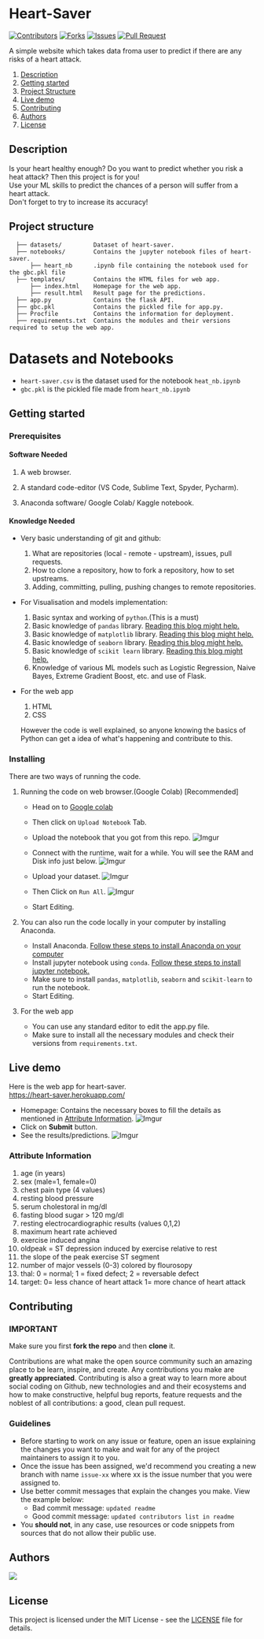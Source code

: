 # Heart-Saver

[![Contributors](https://img.shields.io/github/contributors/dsckgec/heart-saver.svg)](https://github.com/dsckgec/heart-saver/graphs/contributors) [![Forks](https://img.shields.io/github/forks/dsckgec/heart-saver.svg)](https://github.com/dsckgec/heart-saver/network/members) [![Issues](https://img.shields.io/github/issues/dsckgec/heart-saver.svg)](https://github.com/dsckgec/heart-saver/issues) [![Pull Request](https://img.shields.io/github/issues-pr-closed-raw/dsckgec/heart-saver)](https://github.com/dsckgec/heart-saver/pulls)

A simple website which takes data froma user to predict if there are any risks of a heart attack.


1. [Description](#description)
2. [Getting started](#getting-started)
3. [Project Structure](#project-structure)
4. [Live demo](#live-demo)
5. [Contributing](#contributing)
6. [Authors](#authors)
7. [License](#license)

## Description

Is your heart healthy enough? Do you want to predict whether you risk a heat attack? Then this project is for you!<br/>
Use your ML skills to predict the chances of a person will suffer from a heart attack.<br/> Don't forget to try to increase its accuracy!

## Project structure

```
  ├── datasets/         Dataset of heart-saver.
  ├── notebooks/        Contains the jupyter notebook files of heart-saver.
      ├── heart_nb      .ipynb file containing the notebook used for the gbc.pkl file  
  ├── templates/        Contains the HTML files for web app.
      ├── index.html    Homepage for the web app.
      ├── result.html   Result page for the predictions.    
  ├── app.py            Contains the flask API.
  ├── gbc.pkl           Contains the pickled file for app.py.
  ├── Procfile          Contains the information for deployment.
  ├── requirements.txt  Contains the modules and their versions required to setup the web app.
```
# Datasets and Notebooks

- `heart-saver.csv` is the dataset used for the notebook `heat_nb.ipynb`
- `gbc.pkl` is the pickled file made from `heart_nb.ipynb`

## Getting started


### Prerequisites

#### Software Needed
 
  1. A web browser. 

  2. A standard code-editor (VS Code, Sublime Text, Spyder, Pycharm).
         
  3. Anaconda software/ Google Colab/ Kaggle notebook.

#### Knowledge Needed
- Very basic understanding of git and github:

    1.  What are repositories (local - remote - upstream), issues, pull requests.
    2.   How to clone a repository, how to fork a repository, how to set upstreams.
    3.   Adding, committing, pulling, pushing changes to remote repositories.

- For Visualisation and models implementation:
 
    1. Basic syntax and working of ```python```.(This is a must)
    2. Basic knowledge of ```pandas``` library. [Reading this blog might help.](https://www.dataquest.io/blog/pandas-python-tutorial/)
    3. Basic knowledge of ```matplotlib``` library. [Reading this blog might help.](https://blog.quantinsti.com/python-matplotlib-tutorial/)
    4. Basic knowledge of ```seaborn``` library. [Reading this blog might help.](https://www.mygreatlearning.com/blog/seaborn-tutorial/)
    5. Basic knowledge of ```scikit learn``` library. [Reading this blog might help.](https://www.dataquest.io/blog/sci-kit-learn-tutorial/)
    6. Knowledge of various ML models such as Logistic Regression, Naive Bayes, Extreme Gradient Boost, etc. and use of Flask.

- For the web app
    1. HTML
    2. CSS   

  However the code is well explained, so anyone knowing the basics of Python can get a idea of what's happening and contribute to this.

### Installing

There are two ways of running the code.
  1. Running the code on web browser.(Google Colab) [Recommended]
      - Head on to [Google colab](https://www.colab.research.google.com)
      - Then click on ```Upload Notebook``` Tab.
      - Upload the notebook that you got from this repo.
        ![Imgur](https://i.imgur.com/a4zM1GW.png)

      - Connect with the runtime, wait for a while. You will see the RAM and Disk info just below.
        ![Imgur](https://i.imgur.com/YYbpnMv.png)

      - Upload your dataset.
        ![Imgur](https://i.imgur.com/YpgxLfE.png)

      - Then Click on ```Run All```.
        ![Imgur](https://i.imgur.com/sr8FHWB.png)

      - Start Editing.

  2. You can also run the code locally in your computer by installing Anaconda.
      - Install Anaconda. [Follow these steps to install Anaconda on your computer](https://www.edureka.co/blog/python-anaconda-tutorial/#:~:text=on%20our%20systems.-,Installation%20And%20Setup,the%20instructions%20in%20the%20setup.)
      - Install jupyter notebook using ```conda```. [Follow these steps to install jupyter notebook.](https://test-jupyter.readthedocs.io/en/latest/install.html)
      - Make sure to install ```pandas```, ```matplotlib```, ```seaborn``` and ```scikit-learn``` to run the notebook.
      - Start Editing.

  3. For the web app
      - You can use any standard editor to edit the app.py file.
      - Make sure to install all the necessary modules and check their versions from `requirements.txt`.
## Live demo

Here is the web app for heart-saver.<br>
https://heart-saver.herokuapp.com/

- Homepage: Contains the necessary boxes to fill the details as mentioned in [Attribute Information](#Attribute-Information).
  ![Imgur](https://i.imgur.com/lVnUUhI.png)
- Click on **Submit** button.
- See the results/predictions.
  ![Imgur](https://i.imgur.com/MEpdhtM.png)

### Attribute Information
1. age (in years)
2. sex (male=1, female=0)
3. chest pain type (4 values)
4. resting blood pressure
5. serum cholestoral in mg/dl
6. fasting blood sugar > 120 mg/dl
7. resting electrocardiographic results (values 0,1,2)
8. maximum heart rate achieved
9. exercise induced angina
10. oldpeak = ST depression induced by exercise relative to rest
11. the slope of the peak exercise ST segment
12. number of major vessels (0-3) colored by flourosopy
13. thal: 0 = normal; 1 = fixed defect; 2 = reversable defect
14. target: 0= less chance of heart attack 1= more chance of heart attack


## Contributing

### IMPORTANT
Make sure you first **fork the repo** and then **clone** it.

Contributions are what make the open source community such an amazing place to be learn, inspire, and create. 
Any contributions you make are **greatly appreciated**. 
Contributing is also a great way to learn more about social coding on Github, new technologies and and their ecosystems and how to make constructive, helpful bug reports, feature requests and the noblest of all contributions: a good, clean pull request.

### Guidelines

- Before starting to work on any issue or feature, open an issue explaining the changes you want to make and wait for any of the project maintainers to assign it to you.
- Once the issue has been assigned, we'd recommend you creating a new branch with name `issue-xx` where xx is the issue number that you were assigned to.
- Use better commit messages that explain the changes you make. View the example below:
    - Bad commit message: `updated readme`
    - Good commit message: `updated contributors list in readme`
- You **should not**, in any case, use resources or code snippets from sources that do not allow their public use.

## Authors

<a href="https://github.com/DSCKGEC/heart-saver/graphs/contributors">
  <img src="https://contrib.rocks/image?repo=DSCKGEC/heart-saver" />
</a>

## License

This project is licensed under the MIT License - see the [LICENSE](LICENSE) file for details.

